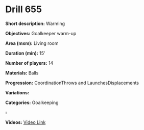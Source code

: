 # Drill 655

**Short description:**
Warming

**Objectives:**
Goalkeeper warm-up

**Area (mxm):**
Living room

**Duration (min):**
15'

**Number of players:**
14

**Materials:**
Balls

**Progression:**
CoordinationThrows and LaunchesDisplacements

**Variations:**


**Categories:**
Goalkeeping

**:**


**Videos:**
[Video Link](https://www.youtube.com/embed/60DFy5R3PrY)

